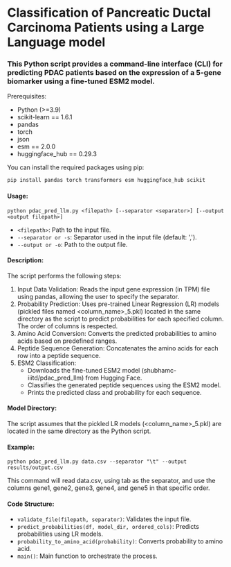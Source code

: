 # Classification of Pancreatic Ductal Carcinoma Patients using a Large Language model

### This Python script provides a command-line interface (CLI) for predicting PDAC patients based on the expression of a 5-gene biomarker using a fine-tuned ESM2 model.

 Prerequisites:
 * Python (>=3.9)
 * scikit-learn == 1.6.1
 * pandas
 * torch
 * json
 * esm == 2.0.0
 * huggingface_hub == 0.29.3

 You can install the required packages using pip:
 ```bash
 pip install pandas torch transformers esm huggingface_hub scikit
```
 #### Usage:
 `python pdac_pred_llm.py <filepath> [--separator <separator>] [--output <output filepath>]`
 * `<filepath>`: Path to the input file.
 * `--separator or -s`: Separator used in the input file (default: ',').
 * `--output or -o`: Path to the output file.

 #### Description:
 The script performs the following steps:
 1. Input Data Validation: Reads the input gene expression (in TPM) file using pandas, allowing the user to specify the separator.
 2. Probability Prediction: Uses pre-trained Linear Regression (LR) models (pickled files named <column_name>_5.pkl) located in the same directory as the script to predict probabilities for each specified column. The order of columns is respected.
 3. Amino Acid Conversion: Converts the predicted probabilities to amino acids based on predefined ranges.
 4. Peptide Sequence Generation: Concatenates the amino acids for each row into a peptide sequence.
 5. ESM2 Classification:
    * Downloads the fine-tuned ESM2 model (shubhamc-iiitd/pdac_pred_llm) from Hugging Face.
    * Classifies the generated peptide sequences using the ESM2 model.
    * Prints the predicted class and probability for each sequence.

 #### Model Directory:
 The script assumes that the pickled LR models (<column_name>_5.pkl) are located in the same directory as the Python script.

 #### Example:
 `python pdac_pred_llm.py data.csv --separator "\t" --output results/output.csv`

 This command will read data.csv, using tab as the separator, and use the columns gene1, gene2, gene3, gene4, and gene5 in that specific order.

 ####  Code Structure:
 * ```validate_file(filepath, separator)```: Validates the input file.
 * ```predict_probabilities(df, model_dir, ordered_cols)```: Predicts probabilities using LR models.
 * ```probability_to_amino_acid(probability)```: Converts probability to amino acid.
 * ```main()```: Main function to orchestrate the process.

